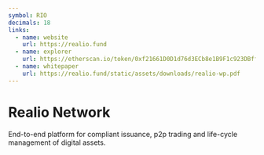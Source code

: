 ```yaml
---
symbol: RIO
decimals: 18
links:
  - name: website
    url: https://realio.fund
  - name: explorer
    url: https://etherscan.io/token/0xf21661D0D1d76d3ECb8e1B9F1c923DBfffAe4097
  - name: whitepaper
    url: https://realio.fund/static/assets/downloads/realio-wp.pdf
---
```


# Realio Network

End-to-end platform for compliant issuance, p2p trading and life-cycle management of digital assets.
